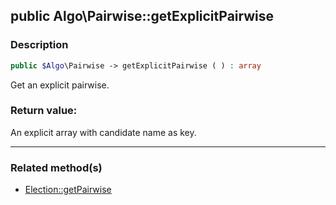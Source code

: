 ## public Algo\Pairwise::getExplicitPairwise

### Description    

```php
public $Algo\Pairwise -> getExplicitPairwise ( ) : array
```

Get an explicit pairwise.    


### Return value:   

An explicit array with candidate name as key.


---------------------------------------

### Related method(s)      

* [Election::getPairwise](../Election%20Class/public%20Election--getPairwise.md)    
